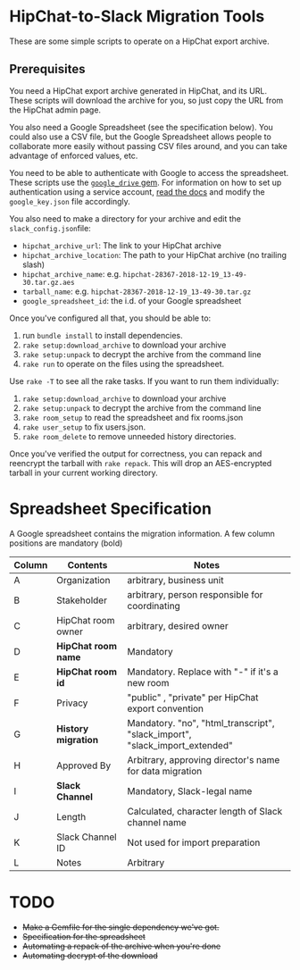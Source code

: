 # HipChat-to-Slack Migration Tools

These are some simple scripts to operate on a HipChat export archive. 


## Prerequisites
You need a HipChat export archive generated in HipChat, and its URL. These scripts will download the archive for you, so just copy the URL from the HipChat admin page. 

You also need a Google Spreadsheet (see the specification below). You could also use a CSV file, but the Google Spreadsheet allows people to collaborate more easily without passing CSV files around, and you can take advantage of enforced values, etc. 

You need to be able to authenticate with Google to access the spreadsheet. These scripts use the [`google_drive` gem](https://github.com/gimite/google-drive-ruby). For information on how to set up authentication using a service account, [read the docs](https://github.com/gimite/google-drive-ruby/blob/master/doc/authorization.md#on-behalf-of-no-existing-users-service-account) and modify the `google_key.json` file accordingly. 


You also need to make a directory for your archive and edit the `slack_config.json`file: 

* `hipchat_archive_url`: The link to your HipChat archive
* `hipchat_archive_location`: The path to your HipChat archive (no trailing slash)
* `hipchat_archive_name`: e.g. `hipchat-28367-2018-12-19_13-49-30.tar.gz.aes`
* `tarball_name`:  e.g. `hipchat-28367-2018-12-19_13-49-30.tar.gz`
* `google_spreadsheet_id`: the i.d. of your Google spreadsheet

Once you've configured all that, you should be able to:

1. run `bundle install` to install dependencies. 
2. `rake setup:download_archive` to download your archive
3. `rake setup:unpack` to decrypt the archive from the command line
4. `rake run` to operate on the files using the spreadsheet. 

Use `rake -T` to see all the rake tasks. If you want to run them individually:

1. `rake setup:download_archive` to download your archive
2. `rake setup:unpack` to decrypt the archive from the command line
3. `rake room_setup` to read the spreadsheet and fix rooms.json
4. `rake user_setup` to fix users.json.
5. `rake room_delete` to remove unneeded history directories.

Once you've verified the output for correctness, you can repack and reencrypt the tarball with `rake repack`. This will drop an AES-encrypted tarball in your current working directory. 


# Spreadsheet Specification

A Google spreadsheet contains the migration information.  A few column positions are mandatory (bold)

| Column  | Contents | Notes  |
| ------------- | ------------- | ------------- |
| A  | Organization  | arbitrary, business unit   |
| B  | Stakeholder  | arbitrary, person responsible for coordinating  |
| C  | HipChat room owner  | arbitrary, desired owner  |
| D  | **HipChat room name**  | Mandatory  |
| E  | **HipChat room id**  | Mandatory. Replace with "-" if it's a new room |
| F  | Privacy  | "public" , "private" per HipChat export convention  |
| G  | **History migration**  | Mandatory. "no", "html_transcript", "slack_import", "slack_import_extended"|
| H  | Approved By  | Arbitrary, approving director's name for data migration  |
| I | **Slack Channel**  | Mandatory, Slack-legal name  |
| J  | Length  | Calculated, character length of Slack channel name   |
| K  | Slack Channel ID  | Not used for import preparation  |
| L | Notes | Arbitrary

# TODO

* <s>Make a Gemfile for the single dependency we've got.</s>
* <s>Specification for the spreadsheet</s>
* <s>Automating a repack of the archive when you're done</s>
* <s>Automating decrypt of the download</s>